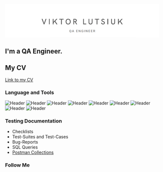 [![Header](https://github.com/Lutsyuk/Lutsyuk/blob/main/assets/VL_QA.png)](https://drive.google.com/file/d/1ziP1uPsMHtQUVNktIncPBrb8KLx31Ubh/view)


## I'm a QA Engineer. 


## My CV


[Link to my CV](https://drive.google.com/file/d/1ziP1uPsMHtQUVNktIncPBrb8KLx31Ubh/view?usp=sharing)


### Language and Tools
![Header](https://img.shields.io/badge/Jira-090909?style=for-the-badge&logo=jira&logoColor=136be1)
![Header](https://img.shields.io/badge/Postman-090909?style=for-the-badge&logo=postman&logoColor=f76935)
![Header](https://img.shields.io/badge/Swagger-090909?style=for-the-badge&logo=swagger&logoColor=7ede2b)
![Header](https://img.shields.io/badge/Github-090909?style=for-the-badge&logo=github&logoColor=8cc4d7)
![Header](https://img.shields.io/badge/AzureDevops-090909?style=for-the-badge&logo=azuredevops&logoColor=0074d0)
![Header](https://img.shields.io/badge/Figma-090909?style=for-the-badge&logo=figma&logoColor=7d5fa6)
![Header](https://img.shields.io/badge/MySQL-090909?style=for-the-badge&logo=mysql&logoColor=00618a)
![Header](https://img.shields.io/badge/DevTools-090909?style=for-the-badge&logo=googlechrome&logoColor=2674f2)
![Header](https://img.shields.io/badge/TestRail-090909?style=for-the-badge&logo=&logoColor=71b556)


### Testing Documentation
- Checklists
- Test-Suites and Test-Cases
- Bug-Reports
- SQL Queries
- [Postman Collections](https://github.com/Lutsyuk/Lutsyuk/tree/main/PostmanCollection)


### Follow Me
